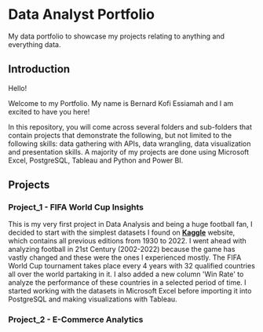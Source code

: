 # Data Analyst Portfolio
My data portfolio to showcase my projects relating to anything and everything data.

## Introduction
Hello!

Welcome to my Portfolio. My name is Bernard Kofi Essiamah and I am excited to have you here!

In this repository, you will come across several folders and sub-folders that contain projects that demonstrate the following, but not limited to the following skills: data gathering with APIs, data wrangling, data visualization and presentation skills. A majority of my projects are done using Microsoft Excel, PostgreSQL, Tableau and Python and Power BI.

## Projects
### Project_1 - FIFA World Cup Insights
This is my very first project in Data Analysis and being a huge football fan, I decided to start with the simplest datasets I found on **[Kaggle](https://www.kaggle.com/datasets/iamsouravbanerjee/fifa-football-world-cup-dataset)** website, which contains all previous editions from 1930 to 2022. I went ahead with analyzing football in 21st Century (2002-2022) because the game has vastly changed and these were the ones I experienced mostly. The FIFA World Cup tournament takes place every 4 years with 32 qualified countries all over the world partaking in it. I also added a new column 'Win Rate' to analyze the performance of these countries in a selected period of time. I started working with the datasets in Microsoft Excel before importing it into PostgreSQL and making visualizations with Tableau. 

### Project_2 - E-Commerce Analytics
